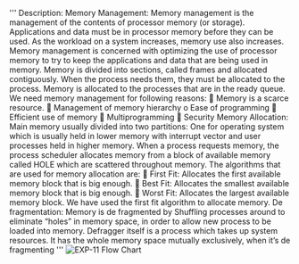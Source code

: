 '''
Description: 
Memory Management:
Memory management is the management of the contents of processor memory (or storage). 
Applications and data must be in processor memory before they can be used. As the workload on 
a system increases, memory use also increases. Memory management is concerned with 
optimizing the use of processor memory to try to keep the applications and data that are being 
used in memory. Memory is divided into sections, called frames and allocated contiguously. 
When the process needs them, they must be allocated to the process. Memory is allocated to the 
processes that are in the ready queue. 
We need memory management for following reasons: 
 Memory is a scarce resource. 
 Management of memory hierarchy o Ease of programming 
 Efficient use of memory 
 Multiprogramming
 Security
Memory Allocation: 
Main memory usually divided into two partitions: One for operating system which is usually held 
in lower memory with interrupt vector and user processes held in higher memory. When a process 
requests memory, the process scheduler allocates memory from a block of available memory 
called HOLE which are scattered throughout memory. The algorithms that are used for memory 
allocation are: 
 First Fit: Allocates the first available memory block that is big enough. 
 Best Fit: Allocates the smallest available memory block that is big enough. 
 Worst Fit: Allocates the largest available memory block. 
We have used the first fit algorithm to allocate memory.
De fragmentation: 
Memory is de fragmented by Shuffling processes around to eliminate “holes” in memory space, in 
order to allow new process to be loaded into memory. Defragger itself is a process which takes 
up system resources. It has the whole memory space mutually exclusively, when it’s de 
fragmenting
'''
![EXP-11 Flow Chart](https://github.com/PAWAN-KUMAR-BHAVANASI/OS-SISTK/assets/147645954/a5979669-e282-4521-8583-57b0dfd11a67)
